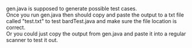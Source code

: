 gen.java is supposed to generate possible test cases.  
Once you run gen.java then should copy and paste the output to a txt file called "test.txt" to test bardTest.java and make sure the file location is correct.  
Or you could just copy the output from gen.java and paste it into a regular scanner to test it out.

